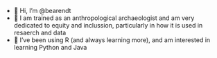 - 👋 Hi, I’m @bearendt
- 👀 I am trained as an anthropological archaeologist and am very dedicated to equity and inclussion, particularly in how it is used in resaerch and data
- 🌱 I’ve been using R (and always learning more), and am interested in learning Python and Java

